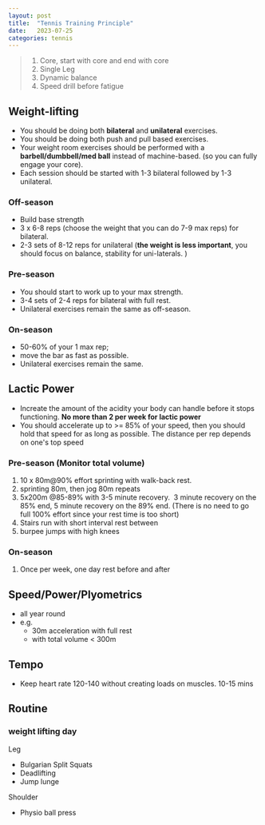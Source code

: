 ```yaml
---
layout: post
title:  "Tennis Training Principle"
date:   2023-07-25
categories: tennis
---
```


> 1. Core, start with core and end with core
> 2. Single Leg
> 3. Dynamic balance
> 4. Speed drill before fatigue

## Weight-lifting

- You should be doing both **bilateral** and **unilateral** exercises. 
- You should be doing both push and pull based exercises. 
- Your weight room exercises should be performed with a **barbell/dumbbell/med ball** instead of machine-based. (so you can fully engage your core). 
- Each session should be started with 1-3 bilateral followed by 1-3 unilateral.

### Off-season
- Build base strength
- 3 x 6-8 reps (choose the weight that you can do 7-9 max reps) for bilateral. 
- 2-3 sets of 8-12 reps for unilateral (**the weight is less important**, you should focus on balance, stability for uni-laterals. )

### Pre-season
- You should start to work up to your max strength. 
- 3-4 sets of 2-4 reps for bilateral with full rest. 
- Unilateral exercises remain the same as off-season.

### On-season
- 50-60% of your 1 max rep; 
- move the bar as fast as possible. 
- Unilateral exercises remain the same.

## Lactic Power
- Increate the amount of the acidity your body can handle before it stops functioning. **No more than 2 per week for lactic power** 
- You should accelerate up to >= 85% of your speed, then you should hold that speed for as long as possible. The distance per rep depends on one's top speed

### Pre-season (**Monitor total volume**)
1. 10 x 80m@90% effort sprinting with walk-back rest.
2. sprinting 80m, then jog 80m repeats
3. 5x200m @85-89% with 3-5 minute recovery.  3 minute recovery on the 85% end, 5 minute recovery on the 89% end. (There is no need to go full 100% effort since your rest time is too short)
4. Stairs run with short interval rest between
5. burpee jumps with high knees

### On-season
1. Once per week, one day rest before and after

## Speed/Power/Plyometrics
- all year round
- e.g. 
	- 30m acceleration with full rest
	- with total volume < 300m

## Tempo
- Keep heart rate 120-140 without creating loads on muscles. 10-15 mins

## Routine

### weight lifting day

Leg
- Bulgarian Split Squats
- Deadlifting
- Jump lunge

Shoulder
- Physio ball press
